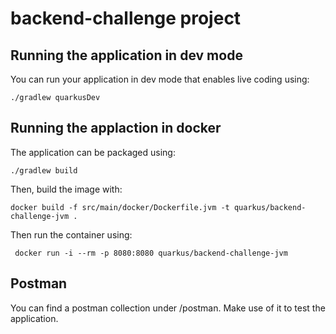# backend-challenge project

## Running the application in dev mode

You can run your application in dev mode that enables live coding using:
```shell script
./gradlew quarkusDev
```
## Running the applaction in docker 
The application can be packaged using:
```shell script
./gradlew build
```
Then, build the image with:
```shell script
docker build -f src/main/docker/Dockerfile.jvm -t quarkus/backend-challenge-jvm .
```
Then run the container using:
```shell script
 docker run -i --rm -p 8080:8080 quarkus/backend-challenge-jvm
```

## Postman
You can find a postman collection under /postman.
Make use of it to test the application. 
